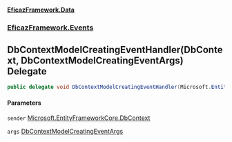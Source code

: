 #### [EficazFramework.Data](EficazFrameworkData.md 'EficazFramework Data')
### [EficazFramework.Events](EficazFrameworkData.md#EficazFramework.Events 'EficazFramework.Events')

## DbContextModelCreatingEventHandler(DbContext, DbContextModelCreatingEventArgs) Delegate

```csharp
public delegate void DbContextModelCreatingEventHandler(Microsoft.EntityFrameworkCore.DbContext sender, EficazFramework.Events.DbContextModelCreatingEventArgs args);
```
#### Parameters

<a name='EficazFramework.Events.DbContextModelCreatingEventHandler(Microsoft.EntityFrameworkCore.DbContext,EficazFramework.Events.DbContextModelCreatingEventArgs).sender'></a>

`sender` [Microsoft.EntityFrameworkCore.DbContext](https://docs.microsoft.com/en-us/dotnet/api/Microsoft.EntityFrameworkCore.DbContext 'Microsoft.EntityFrameworkCore.DbContext')

<a name='EficazFramework.Events.DbContextModelCreatingEventHandler(Microsoft.EntityFrameworkCore.DbContext,EficazFramework.Events.DbContextModelCreatingEventArgs).args'></a>

`args` [DbContextModelCreatingEventArgs](EficazFramework.Events/DbContextModelCreatingEventArgs.md 'EficazFramework.Events.DbContextModelCreatingEventArgs')